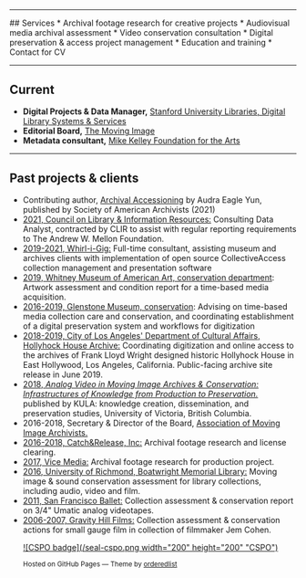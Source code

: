 
##
<hr />
## Services 
* Archival footage research for creative projects
* Audiovisual media archival assessment
* Video conservation consultation
* Digital preservation & access project management
* Education and training
* Contact for CV


<hr />

## Current 
* **Digital Projects & Data Manager,** [Stanford University Libraries, Digital Library Systems & Services](https://exhibits.stanford.edu/virtual-tribunals/about/about-the-project/)
* **Editorial Board,** [The Moving Image](https://www.upress.umn.edu/journal-division/journals/the-moving-image/)
* **Metadata consultant,** [Mike Kelley Foundation for the Arts](https://www.mikekelleyfoundation.org/)
<hr />

## Past projects & clients
<ul>
<li>Contributing author, <a href="https://www.bibliovault.org/BV.book.epl?ISBN=9781945246579" target="_blank">Archival Accessioning</a> by Audra Eagle Yun, published by Society of American Archivists (2021) </li>
<li> <a href="https://www.clir.org" target="_blank">2021, Council on Library & Information Resources:</a> Consulting Data Analyst, contracted by CLIR to assist with regular reporting requirements to The Andrew W. Mellon Foundation. </li>
<li> <a href="https://collectiveaccess.org"  target="_blank">2019-2021, Whirl-i-Gig:</a> Full-time consultant, assisting museum and archives clients with implementation of open source CollectiveAccess collection management and presentation software</li>
	<li> <a href="https://www.whitney.org/"  target="_blank">2019, Whitney Museum of American Art, conservation department</a>: Artwork assessment and condition report for a time-based media acquisition.
	</li>
	<li> <a href="https://www.glenstone.org/)"  target="_blank">2016-2019, Glenstone Museum, conservation</a>: Advising on time-based media collection care and conservation, and coordinating establishment of a digital preservation system and workflows for digitization
		</li>
	<li> 
<a href="https://culturela.org/" target="_blank">2018-2019, City of Los Angeles' Department of Cultural Affairs, Hollyhock House Archive:</a> 
Coordinating digitization and online access to the archives of Frank Lloyd Wright designed historic Hollyhock House in East Hollywood, Los Angeles, California. Public-facing archive site release in June 2019.
</li>
	<li>
	<a href="http://doi.org/10.5334/kula.32/" target="_blank"> 2018, <i>Analog Video in Moving Image Archives & Conservation: Infrastructures of Knowledge from Production to Preservation.</i></a> published by KULA: knowledge creation, dissemination, and preservation studies, University of Victoria, British Columbia. 
	</li>
	<li>
	2016-2018, Secretary & Director of the Board, <a href="http://www.amianet.org/" target="_blank">Association of Moving Image Archivists.</a>
	</li>
	<li>
	<a href="https://catchandrelease.com/" target="_blank" data-content="https://catchandrelease.com/">2016-2018, Catch&amp;Release, Inc:</a> Archival footage research and license clearing.
	</li>
	<li>
	<a href="https://www.imdb.com/title/tt8079498/" target="_blank">2017, Vice Media:</a> Archival footage research for production project.
	</li>
	<li>
	<a href="https://library.richmond.edu/" target="_blank">2016, University of Richmond, Boatwright Memorial Library:</a> Moving image & sound conservation assessment for library collections, including audio, video and film.
	</li>
	<li>
	<a href="https://www.sfballet.org/" target="_blank">2011, San Francisco Ballet:</a> Collection assessment & conservation report on 3/4" Umatic analog videotapes. 
	</li>
	<li>
	<a href="https://jemcohenfilms.com/" target="_blank">2006-2007, Gravity Hill Films:</a> Collection assessment & conservation actions for small gauge film in collection of filmmaker Jem Cohen. 
	</li>
	
</hr >


[![CSPO badge](/seal-cspo.png width="200" height="200" "CSPO")](https://bcert.me/sxdgbqrar)

<p> 
<small>Hosted on GitHub Pages &mdash; Theme by <a href="https://github.com/orderedlist">orderedlist</a></small>
</p>
